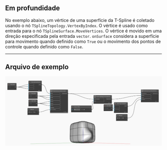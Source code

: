 ## Em profundidade
No exemplo abaixo, um vértice de uma superfície da T-Spline é coletado usando o nó `TSplineTopology.VertexByIndex`. O vértice é usado como entrada para o nó `TSplineSurface.MoveVertices`. O vértice é movido em uma direção especificada pela entrada `vector`. `onSurface` considera a superfície para movimento quando definido como `True` ou o movimento dos pontos de controle quando definido como `False`.
___
## Arquivo de exemplo

![TSplineSurface.MoveVertices](./Autodesk.DesignScript.Geometry.TSpline.TSplineSurface.MoveVertices_img.jpg)
